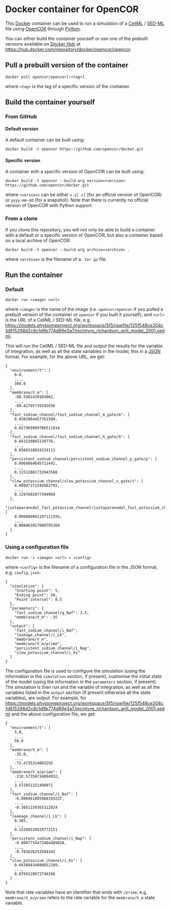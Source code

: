 Docker container for OpenCOR
============================

This [Docker](https://docker.com/) container can be used to run a simulation of a [CellML](https://www.cellml.org/) / [SED-ML](https://sed-ml.org/) file using [OpenCOR](https://opencor.ws/) through [Python](https://python.org/).

You can either build the container yourself or use one of the prebuilt versions available on [Docker Hub](https://hub.docker.com/) at <https://hub.docker.com/repository/docker/opencor/opencor>.

Pull a prebuilt version of the container
----------------------------------------

    docker pull opencor/opencor[:<tag>]

where `<tag>` is the tag of a specific version of the container.

Build the container yourself
----------------------------

### From GitHub

#### Default version

A default container can be built using:

    docker build -t opencor https://github.com/opencor/docker.git

#### Specific version

A container with a specific version of OpenCOR can be built using:

    docker build -t opencor --build-arg version=<version> https://github.com/opencor/docker.git

where `<version>` can be either `x.y[.z]` (for an official version of OpenCOR) or `yyyy-mm-dd` (for a snapshot). Note that there is currently no official version of OpenCOR with Python support.

### From a clone

If you clone this repository, you will not only be able to build a container with a default or a specific version of OpenCOR, but also a container based on a local archive of OpenCOR:

    docker build -t opencor --build-arg archive=<archive> .

where `<archive>` is the filename of a `.tar.gz` file.

Run the container
-----------------

### Default

    docker run <image> <url>

where `<image>` is the name of the image (i.e. `opencor/opencor` if you pulled a prebuilt version of the container or `opencor` if you built it yourself), and `<url>` is the URL of a CellML / SED-ML file, e.g. <https://models.physiomeproject.org/workspace/5f5/rawfile/125f548ce204c1d815298d2c8c1d9b774d89e3a7/mcintyre_richardson_grill_model_2001.sedml>.

This will run the CellML / SED-ML file and output the results for the variable of integration, as well as all the state variables in the model, this in a [JSON](https://json.org/) format. For example, for the above URL, we get:

    {
      "environment/t": [
        0.0,
        ...,
        100.0
      ],
      "membrane/V_m": [
        -88.5901439103062,
        ...,
        -89.42705739292656
      ],
      "fast_sodium_channel/fast_sodium_channel_m_gate/m": [
        0.0302964457761589,
        ...,
        0.027969909786511916
      ],
      "fast_sodium_channel/fast_sodium_channel_h_gate/h": [
        0.841520865130776,
        ...,
        0.8560318033219113
      ],
      "persistent_sodium_channel/persistent_sodium_channel_p_gate/p": [
        0.0969864645712442,
        ...,
        0.11512881732943588
      ],
      "slow_potassium_channel/slow_potassium_channel_s_gate/s": [
        0.00997371545602793,
        ...,
        0.1297692977394969
      ],
      "juxtaparanodal_fast_potassium_channel/juxtaparanodal_fast_potassium_channel_n_gate/n": [
        0.000886041197111556,
        ...,
        0.000463917000795369
      ]
    }

### Using a configuration file

    docker run -i <image> <url> < <config>

where `<config>` is the filename of a configuration file in the JSON format, e.g. `config.json`:

    {
      "simulation": {
        "Starting point": 5,
        "Ending point": 50,
        "Point interval": 0.5
      },
      "parameters": {
        "fast_sodium_channel/g_Naf": 3.5,
        "membrane/V_m": -35
      },
      "output": [
        "fast_sodium_channel/i_Naf",
        "leakage_channel/i_Lk",
        "membrane/V_m",
        "membrane/V_m/prime",
        "persistent_sodium_channel/i_Nap",
        "slow_potassium_channel/i_Ks"
      ]
    }

The configuration file is used to configure the simulation (using the information in the `simulation` section, if present), customise the initial state of the model (using the information in the `parameters` section, if present). The simulation is then run and the variable of integration, as well as all the variables listed in the `output` section (if present otherwise all the state variables), are output. For example, for <https://models.physiomeproject.org/workspace/5f5/rawfile/125f548ce204c1d815298d2c8c1d9b774d89e3a7/mcintyre_richardson_grill_model_2001.sedml> and the above configuration file, we get:

    {
      "environment/t": [
        5.0,
        ...,
        50.0
      ],
      "membrane/V_m": [
        -35.0,
        ...,
        -72.4735314003255
      ],
      "membrane/V_m/prime": [
        -210.57350734894032,
        ...,
        3.572051321498071
      ],
      "fast_sodium_channel/i_Naf": [
        -0.006961885968193237,
        ...,
        -0.3051159365312024
      ],
      "leakage_channel/i_Lk": [
        0.385,
        ...,
        0.12268528019772151
      ],
      "persistent_sodium_channel/i_Nap": [
        -0.0007754473404489828,
        ...,
        -0.701626253584342
      ],
      "slow_potassium_channel/i_Ks": [
        0.04388434800652289,
        ...,
        0.8769128072748268
      ]
    }

Note that rate variables have an identifier that ends with `/prime`, e.g. `membrane/V_m/prime` refers to the rate variable for the `membrane/V_m` state variable.
